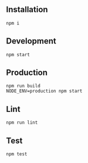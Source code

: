 ## Installation

```
npm i
```

## Development

```
npm start
```

## Production

```
npm run build
NODE_ENV=production npm start
```

## Lint

```
npm run lint
```

## Test

```
npm test
```
